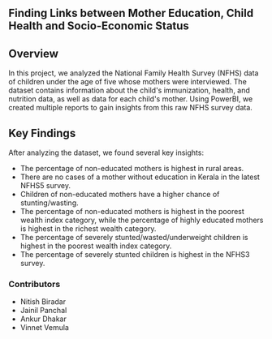 
## Finding Links between Mother Education, Child Health and Socio-Economic Status
## Overview
In this project, we analyzed the National Family Health Survey (NFHS) data of children under the age of five whose mothers were interviewed. The dataset contains information about the child's immunization, health, and nutrition data, as well as data for each child's mother.
Using PowerBI, we created multiple reports to gain insights from this raw NFHS survey data.

## Key Findings
After analyzing the dataset, we found several key insights:

- The percentage of non-educated mothers is highest in rural areas.
- There are no cases of a mother without education in Kerala in the latest NFHS5 survey.
- Children of non-educated mothers have a higher chance of stunting/wasting.
-  The percentage of non-educated mothers is highest in the poorest wealth index category, while the percentage of highly educated    mothers is highest in the richest wealth category.
-  The percentage of severely stunted/wasted/underweight children is highest in the poorest wealth index category.
-  The percentage of severely stunted children is highest in the NFHS3 survey.

### Contributors
-  Nitish Biradar
-  Jainil Panchal
-  Ankur Dhakar
-  Vinnet Vemula
